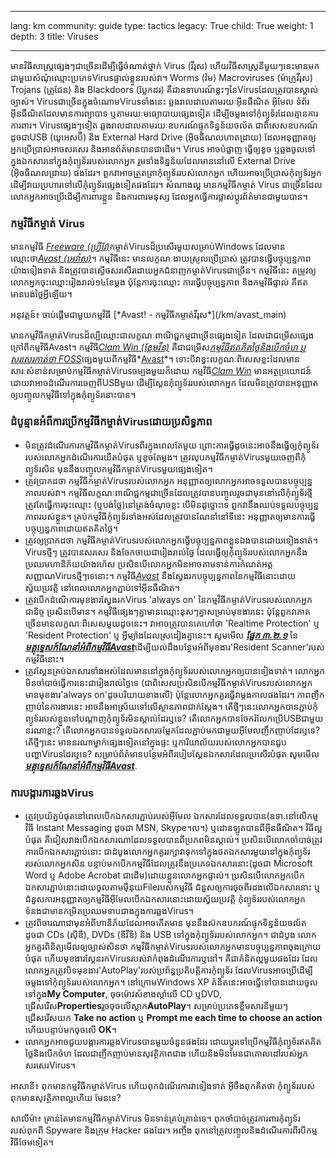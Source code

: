 

---

lang: km
community: guide
type: tactics
legacy: True
child: True
weight: 1
depth: 3
title: Viruses

---

មានវិធីសាស្ត្រផ្សេងៗជាច្រើនដើម្បីធ្វើចំណាត់ថ្នាក់ Virus (វីរុស) ហើយវិធីសាស្ត្រនីមួយៗនេះមានមកជាមួយសំណុំឈ្មោះប្រភេទVirusផ្ទាល់ខ្លួនរបស់វា។ Worms (វ៉ម) Macroviruses (ម៉ាក្រូវីរុស) Trojans (ត្រូជែន) និង Blackdoors (ប្លែកដរ) គឺជាឧទាហរណ៍ខ្លះៗនៃVirusដែលត្រូវបានស្គាល់ច្បាស់។ Virusជាច្រើនក្នុងចំណោមVirusទាំងនេះ ឆ្លងរាលដាលតាមរយៈអ៊ីនធឺណិត អ៊ីមែល ទំព័រអ៊ីនធឺណិតដែលមានការព្យាបាទ ឬតាមរយៈមធ្យោបាយផ្សេងទៀត ដើម្បីចម្លងទៅកុំព្យូទ័រដែលគ្មានការការពារ។ Virusផ្សេងៗទៀត ឆ្លងរាលដាលតាមរយៈឧបករណ៍ផ្ទុកទិន្នន័យចល័ត ជាពិសេសឧបករណ៍ដូចជាUSB (យូអេសប៊ី) និង External Hard Drive (អ៊ិចធឺណលហាតដ្រាយ) ដែលអនុញ្ញាតឲ្យអ្នកប្រើប្រាស់អាចសរសេរ និងអានព័ត៌មានបានជាដើម។ Virus អាចបំផ្លាញ ធ្វើឲ្យខូច ឬឆ្លងចូលទៅក្នុងឯកសារនៅក្នុងកុំព្យូទ័ររបស់លោកអ្នក រួមទាំងទិន្នន័យដែលមាននៅលើ External Drive (អ៊ិចធឺណលដ្រាយ) ផងដែរ។ ពួកវាអាចត្រួតត្រាកុំព្យូទ័ររបស់លោកអ្នក ហើយអាចប្រើប្រាស់កុំព្យូទ័រអ្នក ដើម្បីវាយប្រហារទៅលើកុំព្យូទ័រផ្សេងទៀតផងដែរ។ សំណាងល្អ មានកម្មវិធីកម្ចាត់ Virus ជាច្រើនដែលលោកអ្នកអាចប្រើដើម្បីការពារខ្លួន និងការពារមនុស្ស ដែលអ្នកធ្វើការផ្លាស់ប្តូរព័ត៌មានជាមួយបាន។

### កម្មវិធីកម្ចាត់ Virus ###

មានកម្មវិធី [*Freeware (ហ្វ្រីវែ)*](/km/glossary#Freeware)កម្ចាត់Virusដ៏ប្រសើរមួយសម្រាប់Windows ដែលមានឈ្មោះថា[*Avast (អេវ៉ាស)*](/km/glossary#Avast)។ កម្មវិធីនេះ មានលក្ខណៈងាយស្រួលប្រើប្រាស់ ត្រូវបានធ្វើបច្ចុប្បន្នភាពយ៉ាងទៀងទាត់ និងត្រូវបានស្ងើចសរសើរដោយអ្នកជំនាញកម្ចាត់Virusជាច្រើន។ កម្មវិធីនេះ តម្រូវឲ្យលោកអ្នកចុះឈ្មោះរៀងរាល់១៤ខែម្តង ប៉ុន្តែការចុះឈ្មោះ ការធ្វើបច្ចុប្បន្នភាព និងកម្មវិធីផ្ទាល់ គឺឥតមានបង់ថ្លៃអ្វីឡើយ។


<div class=getstarted markdown=1>
អនុវត្តន៍៖ ចាប់ផ្តើមជាមួយកម្មវិធី [*Avast! - កម្មវិធីកម្ចាត់វីរុស*](/km/avast_main)
</div>

មានកម្មវិធីកម្ចាត់Virusដ៏ល្បីឈ្មោះជាលក្ខណៈពាណិជ្ជកម្មជាច្រើនផ្សេងទៀត ដែលជាជម្រើសផ្សេងក្រៅពីកម្មវិធីAvast។ កម្មវិធី[*Clam Win (ខ្លែមវីន)*](/km/glossary#Clam_Win) គឺជាជម្រើស[*កម្មវិធីឥតគិតថ្លៃនិងបើកចំហ ឬសរសេរកាត់ថា FOSS*](/km/glossary#FOSS)ផ្សេងមួយពីកម្មវិធី*[Avast](/km/glossary#Avast)*។ ទោះបីវាខ្វះលក្ខណៈពិសេសខ្លះដែលមានសារៈសំខាន់សម្រាប់កម្មវិធីកម្ចាត់Virusចម្បងមួយក៏ដោយ កម្មវិធី[*Clam Win*](/km/glossary#Clam_Win) មានអត្ថប្រយោជន៍ ដោយវាអាចដំណើរការចេញពីUSBមួយ ដើម្បីស្គែនកុំព្យូទ័ររបស់លោកអ្នក ដែលមិនត្រូវបានអនុញ្ញាតឲ្យបញ្ចូលកម្មវិធីទៅក្នុងកុំព្យូទ័រនោះបាន។


### ដំបូន្មានអំពីការប្រើកម្មវិធីកម្ចាត់Virusដោយប្រសិទ្ធភាព ###

- មិនត្រូវដំណើរការកម្មវិធីកម្ចាត់Virusពីរក្នុងពេលតែមួយ ព្រោះការធ្វើដូចនេះអាចនឹងធ្វើឲ្យកុំព្យូទ័ររបស់លោកអ្នកដំណើរការយឺតបំផុត ឬខូចតែម្តង។ ត្រូវលុបកម្មវិធីកម្ចាត់Virusមួយចេញពីកុំព្យូទ័រសិន មុននឹងបញ្ចូលកម្មវិធីកម្ចាត់Virusមួយផ្សេងទៀត។
- ត្រូវប្រាកដថា កម្មវិធីកម្ចាត់Virusរបស់លោកអ្នក អនុញ្ញាតឲ្យលោកអ្នកអាចទទួលបានបច្ចុប្បន្នភាពរបស់វា។ កម្មវិធីលក្ខណៈពាណិជ្ជកម្មជាច្រើនដែលត្រូវបានបញ្ចូលរួចជាមុននៅលើកុំព្យូទ័រថ្មី ត្រូវតែធ្វើការចុះឈ្មោះ (ឬបង់ថ្លៃ)នៅត្រង់ចំណុចខ្លះ បើមិនដូច្នោះទេ ពួកវានឹងឈប់ទទួលបច្ចុប្បន្នភាពរបស់ខ្លួន។ គ្រប់កម្មវិធីកុំព្យូទ័រទាំងអស់ដែលត្រូវបានណែនាំនៅទីនេះ អនុញ្ញាតឲ្យមានការធ្វើបច្ចុប្បន្នភាពដោយឥតគិតថ្លៃ។
- ត្រូវឲ្យប្រាកដថា កម្មវិធីកម្ចាត់Virusរបស់លោកអ្នកធ្វើបច្ចុប្បន្នភាពខ្លួនឯងបានដោយទៀងទាត់។ Virusថ្មីៗ ត្រូវបានសរសេរ និងចែកចាយជារៀងរាល់ថ្ងៃ ដែលធ្វើឲ្យកុំព្យូទ័ររបស់លោកអ្នកនឹងប្រឈមហានិភ័យយ៉ាងរហ័ស ប្រសិនបើលោកអ្នកមិនអាចតាមទាន់ការកំណត់អត្តសញ្ញាណVirusថ្មីៗទេនោះ។ កម្មវិធី[*Avast*](/km/glossary#Avast) នឹងស្វែងរកបច្ចុប្បន្នភាពនៃកម្មវិធីនោះដោយស្វ័យប្រវត្តិ នៅពេលលោកអ្នកភ្ជាប់ទៅអ៊ីនធឺណិត។
- ត្រូវបើកដំណើការមុខងារស្វែងរកVirus 'always on' នៃកម្មវិធីកម្ចាត់Virusរបស់លោកអ្នកជានិច្ច ប្រសិនបើមាន។ កម្មវិធីផ្សេងៗគ្នាមានឈ្មោះខុសៗគ្នាសម្រាប់មុខងារនេះ ប៉ុន្តែពួកវាភាគច្រើនមានលក្ខណៈពិសេសមួយដូចនេះ។ វាអាចត្រូវបានគេហៅថា 'Realtime Protection' ឬ 'Resident Protection' ឬ អ្វីម្យ៉ាងដែលស្រដៀងគ្នានេះ។ សូមមើល [***ផ្នែក ៣.២.១***](/km/howtouseavast#Section_3.2.1) នៃ [***មគ្គុទ្ទេសក៍ណែនាំអំពីកម្មវិធីAvast***](/km/avast_main)ដើម្បីយល់ដឹងបន្ថែមអំពីមុខងារ'Resident Scanner'របស់កម្មវិធីនោះ។
- ត្រូវស្គែនគ្រប់ឯកសារទាំងអស់ដែលមាននៅក្នុងកុំព្យូទ័ររបស់លោកអ្នកឲ្យបានទៀងទាត់។ លោកអ្នកមិនចាំបាច់ធ្វើការនេះជារៀងរាល់ថ្ងៃទេ (ជាពិសេសប្រសិនបើកម្មវិធីកម្ចាត់Virusរបស់លោកអ្នកមានមុខងារ'always on'ដូចបរិយាយខាងលើ) ប៉ុន្តែលោកអ្នកគួរធ្វើវាម្តងកាលផងដែរ។ ភាពញឹកញាប់នៃការងារនេះ អាចនឹងអាស្រ័យទៅលើស្ថានភាពជាក់ស្តែង។ តើថ្មីៗនេះលោកអ្នកបានភ្ជាប់កុំព្យូទ័ររបស់ខ្លួនទៅបណ្តាញកុំព្យូទ័រមិនស្គាល់ដែរឬទេ? តើលោកអ្នកបានចែករំលែកប្រើUSBជាមួយនរណាខ្លះ? តើលោកអ្នកបានទទួលឯកសារចម្លែកដែលភ្ជាប់មកជាមួយអ៊ីមែលញឹកញាប់ដែរឬទេ? តើថ្មីៗនេះ មាននរណាម្នាក់ផ្សេងទៀតនៅក្នុងផ្ទះ ឬការិយាល័យរបស់លោកអ្នកបានជួបបញ្ហាVirusដែរឬទេ? សម្រាប់ព័ត៌មានបន្ថែមអំពីរបៀបស្គែនឯកសារដែលប្រសើរបំផុត សូមមើល [***មគ្គុទ្ទេសក៍ណែនាំអំពីកម្មវិធីAvast***](/km/avast_main).


### ការបង្ការការឆ្លងVirus ###

- ត្រូវប្រយ័ត្នបំផុតនៅពេលបើកឯកសារភ្ជាប់របស់អ៊ីមែល ឯកសារដែលទទួលបាន(ឧទា.នៅលើកម្មវិធី Instant Messaging ដូចជា MSN, Skype។ល។) ឬដោនឡូតបានពីអ៊ីនធឺណិត។ វិធីល្អបំផុត គឺជៀសវាងបើកឯកសារណាដែលទទួលបានពីប្រភពមិនស្គាល់។ ប្រសិនបើលោកចាំបាច់ត្រូវការបើកឯកសារភ្ជាប់នោះ ជាដំបូងលោកអ្នកគួររក្សាវាទុកទៅក្នុងថតឯកសារមួយនៅក្នុងកុំព្យូទ័ររបស់លោកអ្នកសិន បន្ទាប់មកបើកកម្មវិធីដែលត្រូវនឹងប្រភេទឯកសារនោះ(ដូចជា Microsoft Word ឬ Adobe Acrobat ជាដើម)ដោយខ្លួនលោកអ្នកផ្ទាល់។ ប្រសិនបើលោកអ្នកបើកឯកសារភ្ជាប់នោះដោយចូលតាមម៉ឺនុយFileរបស់កម្មវិធី ជំនួសឲ្យការចុចពីរដងលើឯកសារនោះ ឬជំនួសការអនុញ្ញាតឲ្យកម្មវិធីអ៊ីមែលបើកឯកសារនោះដោយស្វ័យប្រវត្តិ  កុំព្យូទ័ររបស់លោកអ្នកទំនងជាមានកម្រិតប្រឈមទាបជាងក្នុងការឆ្លងVirus។
- ត្រូវពិចារណាជាមុនអំពីហានិភ័យដែលអាចកើតមាន មុននឹងស៊កឧបករណ៍ផ្ទុកទិន្នន័យចល័តដូចជា CDs (ស៊ីឌី), DVDs (ឌីវីឌី) និង USB ទៅក្នុងកុំព្យូទ័ររបស់លោកអ្នក។ ជាដំបូង លោកអ្នកគួរពិនិត្យមើលឲ្យច្បាស់សិនថា កម្មវិធីកម្ចាត់Virusរបស់លោកអ្នកមានបច្ចុប្បន្នភាពចុងក្រោយបំផុត ហើយមុខងារស្គែនរកVirusរបស់វាកំពុងដំណើរការឬនៅ។ គឺជាគំនិតល្អមួយផងដែរ ដែលលោកអ្នកត្រូវបិទមុខងារ'AutoPlay'របស់ប្រព័ន្ធប្រតិបត្តិការកុំព្យូទ័រ ដែលVirusអាចប្រើដើម្បីចម្លងទៅកុំព្យូទ័ររបស់លោកអ្នក។ នៅក្រោមWindows XP គំនិតនេះអាចធ្វើទៅបានដោយចូលទៅក្នុង**My Computer**, ចុចម៉ោវស៍ខាងស្តាំលើ CD ឬDVD, ជ្រើសរើស**Properties**រួចចុចលើស្លាក**AutoPlay**។ សម្រាប់ប្រភេទខ្លឹមសារនីមួយៗ ជ្រើសរើសយក **Take no action** ឬ **Prompt me each time to choose an action** ហើយបន្ទាប់មកចុចលើ **OK**។
- លោកអ្នកអាចជួយបង្ការការឆ្លងVirusបានមួយចំនួនផងដែរ ដោយប្តូរទៅប្រើកម្មវិធីកុំព្យូទ័រឥតគិតថ្លៃនិងបើកចំហ ដែលជាញឹកញាប់មានសុវត្ថិភាពជាង ហើយនិងមិនមែនជាគោលដៅរបស់អ្នកសរសេរVirus។
 

<div class=background markdown=1>
អាសានី៖ ពុកមានកម្មវិធីកម្ចាត់Virus ហើយពុកដំណើរការវាទៀងទាត់ អ៊ីចឹងពុកគិតថា កុំព្យូទ័ររបស់ពុកមានសុវត្ថិភាពល្អហើយ មែនទេ?

សាលីម៉ា៖ គ្រាន់តែមានកម្មវិធីកម្ចាត់Virus មិនទាន់គ្រប់គ្រាន់ទេ។ ពុកចាំបាច់ត្រូវការពារកុំព្យូទ័ររបស់ពុកពី Spyware និងក្រុម Hacker ផងដែរ។ អញ្ចឹង ពុកនៅត្រូវបញ្ចូលនិងដំណើរការពីរបីកម្មវិធីថែមទៀត។
</div>



